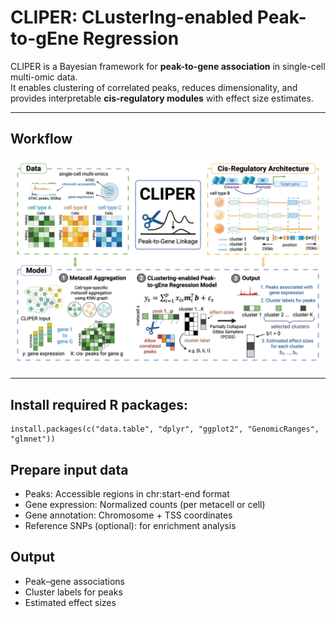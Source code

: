 # CLIPER: CLusterIng-enabled Peak-to-gEne Regression

CLIPER is a Bayesian framework for **peak-to-gene association** in single-cell multi-omic data.  
It enables clustering of correlated peaks, reduces dimensionality, and provides interpretable **cis-regulatory modules** with effect size estimates.

---

## Workflow

<p align="center">
  <img src="figures/workflow.png" alt="CLIPER workflow" width="700">
</p>

---

## Install required R packages:
```{r}
install.packages(c("data.table", "dplyr", "ggplot2", "GenomicRanges", "glmnet"))
```

## Prepare input data
- Peaks: Accessible regions in chr:start-end format
- Gene expression: Normalized counts (per metacell or cell)
- Gene annotation: Chromosome + TSS coordinates
- Reference SNPs (optional): for enrichment analysis

## Output
- Peak–gene associations
- Cluster labels for peaks
- Estimated effect sizes
